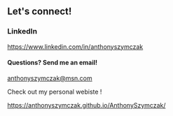 ## Let's connect!

### LinkedIn
https://www.linkedin.com/in/anthonyszymczak
#### Questions? Send me an email!
anthonyszymczak@msn.com

Check out my personal webiste !

https://anthonyszymczak.github.io/AnthonySzymczak/
